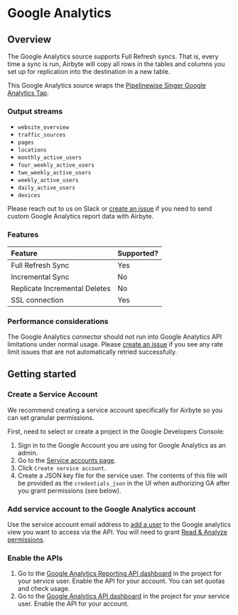 # Google Analytics

## Overview

The Google Analytics source supports Full Refresh syncs. That is, every time a sync is run, Airbyte will copy all rows in the tables and columns you set up for replication into the destination in a new table.

This Google Analytics source wraps the [Pipelinewise Singer Google Analytics Tap](https://github.com/transferwise/pipelinewise-tap-google-analytics).

### Output streams

* `website_overview`
* `traffic_sources`
* `pages`
* `locations`
* `monthly_active_users`
* `four_weekly_active_users`
* `two_weekly_active_users`
* `weekly_active_users`
* `daily_active_users`
* `devices`

Please reach out to us on Slack or [create an issue](https://github.com/airbytehq/airbyte/issues) if you need to send custom Google Analytics report data with Airbyte.

### Features

| Feature | Supported? |
| :--- | :--- |
| Full Refresh Sync | Yes |
| Incremental Sync | No |
| Replicate Incremental Deletes | No |
| SSL connection | Yes |

### Performance considerations

The Google Analytics connector should not run into Google Analytics API limitations under normal usage. Please [create an issue](https://github.com/airbytehq/airbyte/issues) if you see any rate limit issues that are not automatically retried successfully.

## Getting started

### Create a Service Account
We recommend creating a service account specifically for Airbyte so you can set granular permissions. 

First, need to select or create a project in the Google Developers Console:

1. Sign in to the Google Account you are using for Google Analytics as an admin.
1. Go to the [Service accounts page](https://console.developers.google.com/iam-admin/serviceaccounts).
1. Click `Create service account`.
1. Create a JSON key file for the service user. The contents of this file will be provided as the `credentials_json` in the UI when authorizing GA after you grant permissions (see below).

### Add service account to the Google Analytics account
Use the service account email address to [add a user](https://support.google.com/analytics/answer/1009702) to the Google analytics view you want to access via the API. You will need to grant [Read & Analyze permissions](https://support.google.com/analytics/answer/2884495).

### Enable the APIs
1. Go to the [Google Analytics Reporting API dashboard](https://console.developers.google.com/apis/api/analyticsreporting.googleapis.com/overview) in the project for your service user. Enable the API for your account. You can set quotas and check usage.
1. Go to the [Google Analytics API dashboard](https://console.developers.google.com/apis/api/analytics.googleapis.com/overview) in the project for your service user. Enable the API for your account.
